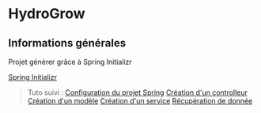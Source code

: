 # HydroGrow

## Informations générales

Projet générer grâce à Spring Initializr

[Spring Initializr](https://start.spring.io/)

> Tuto suivi :
[Configuration du projet Spring](https://youtu.be/bstzabONqG4?list=PLiptPVzCHOl52onYxgo8hb-D0UzcUMcVY)
[Création d'un controlleur](https://youtu.be/673riCUU60E?list=PLiptPVzCHOl52onYxgo8hb-D0UzcUMcVY)
[Création d'un modèle](https://youtu.be/iOlWIRQc3YA?list=PLiptPVzCHOl52onYxgo8hb-D0UzcUMcVY)
[Création d'un service](https://youtu.be/k0m9Dw4bMuo?list=PLiptPVzCHOl52onYxgo8hb-D0UzcUMcVY)
[Récupération de donnée](https://youtu.be/gAEncaT0sfo?list=PLiptPVzCHOl52onYxgo8hb-D0UzcUMcVY)
